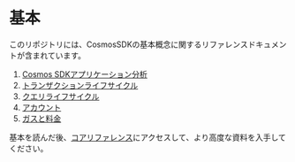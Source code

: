 # 基本

このリポジトリには、CosmosSDKの基本概念に関するリファレンスドキュメントが含まれています。

1. [Cosmos SDKアプリケーション分析](./app-anatomy.md)
2. [トランザクションライフサイクル](./tx-lifecycle.md)
3. [クエリライフサイクル](./query-lifecycle.md)
4. [アカウント](./accounts.md)
5. [ガスと料金](./gas-fees.md)

基本を読んだ後、[コアリファレンス](../core/README.md)にアクセスして、より高度な資料を入手してください。 
